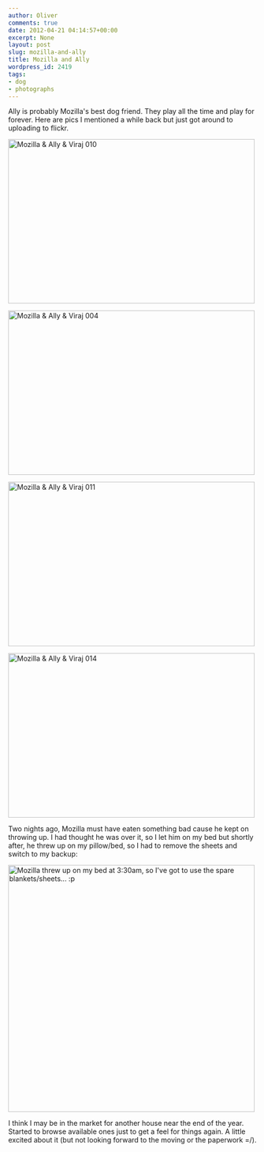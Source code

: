```yaml
---
author: Oliver
comments: true
date: 2012-04-21 04:14:57+00:00
excerpt: None
layout: post
slug: mozilla-and-ally
title: Mozilla and Ally
wordpress_id: 2419
tags:
- dog
- photographs
---
```


Ally is probably Mozilla's best dog friend. They play all the time and play for forever. Here are pics I mentioned a while back but just got around to uploading to flickr.

<a href="http://www.flickr.com/photos/owiber/7097920075/" title="Mozilla &amp; Ally &amp; Viraj 010 by owiber, on Flickr"><img src="http://farm6.staticflickr.com/5113/7097920075_af86fa45b8.jpg" width="500" height="333" alt="Mozilla &amp; Ally &amp; Viraj 010"></a>

<a href="http://www.flickr.com/photos/owiber/6951846446/" title="Mozilla &amp; Ally &amp; Viraj 004 by owiber, on Flickr"><img src="http://farm6.staticflickr.com/5347/6951846446_fee612ef25.jpg" width="500" height="333" alt="Mozilla &amp; Ally &amp; Viraj 004"></a>

<a href="http://www.flickr.com/photos/owiber/7097920699/" title="Mozilla &amp; Ally &amp; Viraj 011 by owiber, on Flickr"><img src="http://farm6.staticflickr.com/5232/7097920699_440e239d2e.jpg" width="500" height="333" alt="Mozilla &amp; Ally &amp; Viraj 011"></a>

<a href="http://www.flickr.com/photos/owiber/6951851736/" title="Mozilla &amp; Ally &amp; Viraj 014 by owiber, on Flickr"><img src="http://farm8.staticflickr.com/7218/6951851736_099af88b4f.jpg" width="500" height="333" alt="Mozilla &amp; Ally &amp; Viraj 014"></a>

Two nights ago, Mozilla must have eaten something bad cause he kept on throwing up. I had thought he was over it, so I let him on my bed but shortly after, he threw up on my pillow/bed, so I had to remove the sheets and switch to my backup:

<a href="http://www.flickr.com/photos/owiber/7092869939/" title="Mozilla threw up on my bed at 3:30am, so I've got to use the spare blankets/sheets... :p by owiber, on Flickr"><img src="http://farm8.staticflickr.com/7245/7092869939_b1f136fbf4.jpg" width="500" height="500" alt="Mozilla threw up on my bed at 3:30am, so I've got to use the spare blankets/sheets... :p"></a>

I think I may be in the market for another house near the end of the year. Started to browse available ones just to get a feel for things again. A little excited about it (but not looking forward to the moving or the paperwork =/).